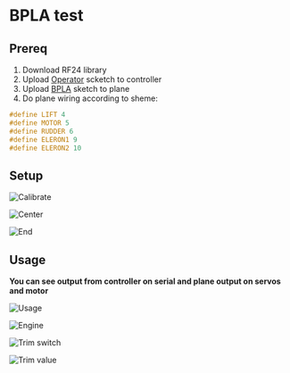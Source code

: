 #  BPLA test

## Prereq

1. Download RF24 library
2. Upload [Operator](./Operator) scketch to controller
3. Upload [BPLA](./BPLA) sketch to plane
4. Do plane wiring according to sheme:

```cpp
#define LIFT 4
#define MOTOR 5
#define RUDDER 6
#define ELERON1 9
#define ELERON2 10
```

## Setup

![Calibrate](./doc/Controller1.drawio.png)

![Center](./doc/Controller2.drawio.png)

![End](./doc/Controller3.drawio.png)

## Usage

**You can see output from controller on serial and plane output on servos and motor** 

![Usage](./doc/Controller4.drawio.png)

![Engine](./doc/Controller5.drawio.png)

![Trim switch](./doc/Controller6.drawio.png)

![Trim value](./doc/Controller7.drawio.png)
